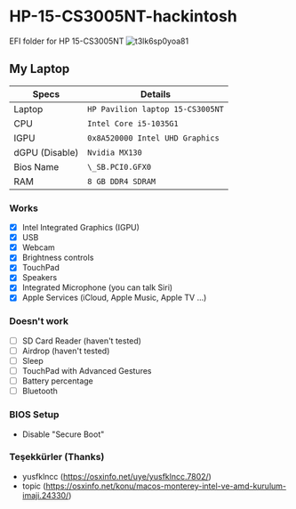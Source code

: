 # HP-15-CS3005NT-hackintosh
EFI folder for HP 15-CS3005NT
![t3lk6sp0yoa81](https://user-images.githubusercontent.com/67108558/149613864-1c5eea80-f921-42c2-a888-c5da9b40db7d.png)        

## My Laptop
| Specs         | Details                    
| -----------   | ------------------------------- |
| Laptop        | `HP Pavilion laptop 15-CS3005NT`|
| CPU           | `Intel Core i5-1035G1`          |
| IGPU          | `0x8A520000 Intel UHD Graphics` |
| dGPU (Disable)| `Nvidia MX130`                  |
| Bios Name     | `\_SB.PCI0.GFX0`                |
| RAM           | `8 GB DDR4 SDRAM`               |

### Works
- [x] Intel Integrated Graphics (IGPU)
- [x] USB
- [x] Webcam
- [x] Brightness controls
- [x] TouchPad
- [x] Speakers
- [x] Integrated Microphone (you can talk Siri)
- [x] Apple Services (iCloud, Apple Music, Apple TV ...)

### Doesn't work
- [ ] SD Card Reader (haven't tested)
- [ ] Airdrop (haven't tested)
- [ ] Sleep
- [ ] TouchPad with Advanced Gestures
- [ ] Battery percentage
- [ ] Bluetooth

### BIOS Setup
- Disable "Secure Boot"

### Teşekkürler (Thanks)
- yusfklncc (https://osxinfo.net/uye/yusfklncc.7802/)
- topic (https://osxinfo.net/konu/macos-monterey-intel-ve-amd-kurulum-imaji.24330/)
